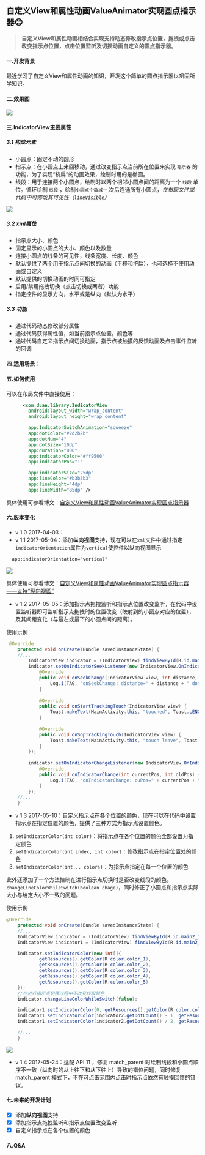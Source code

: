 ## 自定义View和属性动画ValueAnimator实现圆点指示器:blush:

>**自定义View和属性动画相结合实现支持动态修改指示点位置，拖拽或点击改变指示点位置，点击位置监听及切换动画自定义的圆点指示器。**

#### 一.开发背景
最近学习了自定义View和属性动画的知识，开发这个简单的圆点指示器以巩固所学知识。

#### 二.效果图

![](https://raw.githubusercontent.com/DuanJiaNing/IndicatorViewDemo/master/screenshot001.gif)

#### 三.IndicatorView主要属性
##### 3.1 构成元素
- 小圆点：固定不动的圆形
- 指示点：在小圆点上来回移动，通过改变指示点当前所在位置来实现 `指示器` 的功能，为了实现“挤扁”的动画效果，绘制时用的是椭圆。
- 线段：用于连接两个小圆点，绘制时以两个相邻小圆点间的距离为一个 `线段` 单位。循环绘制 `线段` ，绘制`小圆点个数减一` 次后连通所有小圆点，*在布局文件或代码中可修改其可见性（`lineVisible`）*


![](http://img.blog.csdn.net/20170406005737300?watermark/2/text/aHR0cDovL2Jsb2cuY3Nkbi5uZXQvYWltZWltZWlUUw==/font/5a6L5L2T/fontsize/400/fill/I0JBQkFCMA==/dissolve/70/gravity/SouthEast)
##### 3.2 xml属性
- 指示点大小、颜色
- 固定显示的小圆点的大小、颜色以及数量
- 连接小圆点的线条的可见性，线条宽度、长度、颜色
- 默认提供了两个用于指示点间切换的动画（平移和挤扁），也可选择不使用动画或自定义
- 默认提供的切换动画的时间可指定
- 启用/禁用拖拽切换（点击切换或两者）功能
- 指定控件的显示方向，水平或是纵向（默认为水平）
##### 3.3 功能
- 通过代码动态修改部分属性
- 通过代码获得属性值，如当前指示点位置，颜色等
- 通过代码自定义指示点间切换动画，指示点被触摸的反馈动画及点击事件监听的回调

#### 四.适用场景：

#### 五.如何使用
可以在布局文件中直接使用：
``` xml
      <com.duan.library.IndicatorView
        android:layout_width="wrap_content"
        android:layout_height="wrap_content"

        app:IndicatorSwitchAnimation="squeeze"
        app:dotColor="#2d2b2b"
        app:dotNum="4"
        app:dotSize="10dp"
        app:duration="800"
        app:indicatorColor="#ff9500"
        app:indicatorPos="1"

        app:indicatorSize="25dp"
        app:lineColor="#b3b3b3"
        app:lineHeight="4dp"
        app:lineWidth="85dp" />
```
具体使用可参看博文：[自定义View和属性动画ValueAnimator实现圆点指示器](http://blog.csdn.net/aimeimeiTS/article/details/69370853)
#### 六.版本变化
- v 1.0 2017-04-03：
- v 1.1 2017-05-04：添加**纵向视图**支持，现在可以在`xml`文件中通过指定`indicatorOrientation`属性为`vertical`使控件以纵向视图显示
``` xml
  app:indicatorOrientation="vertical"
```
![](https://raw.githubusercontent.com/DuanJiaNing/IndicatorViewDemo/master/screenshot002.gif)

具体使用可参看博文：[自定义View和属性动画ValueAnimator实现圆点指示器——支持“纵向视图”](http://blog.csdn.net/aimeimeits/article/details/71158500)

- v 1.2 2017-05-05：添加指示点拖拽监听和指示点位置改变监听，在代码中设置监听器即可监听指示点拖拽时的位置改变（映射到的小圆点对应的位置），及其间距变化（与最左或最下的小圆点间的距离）。

使用示例
```java
 @Override
    protected void onCreate(Bundle savedInstanceState) {
    //...
        IndicatorView indicator = (IndicatorView) findViewById(R.id.main2_indicator);
        indicator.setOnIndicatorSeekListener(new IndicatorView.OnIndicatorSeekListener() {
            @Override
            public void onSeekChange(IndicatorView view, int distance, int dotPos) {
                Log.i(TAG, "onSeekChange: distance=" + distance + " dot=" + dotPos);
            }
    
            @Override
            public void onStartTrackingTouch(IndicatorView view) {
                Toast.makeText(MainActivity.this, "touched", Toast.LENGTH_SHORT).show();
            }
    
            @Override
            public void onSopTrackingTouch(IndicatorView view) {
                Toast.makeText(MainActivity.this, "touch leave", Toast.LENGTH_SHORT).show();
            }
        });
    
        indicator.setOnIndicatorChangeListener(new IndicatorView.OnIndicatorChangeListener() {
            @Override
            public void onIndicatorChange(int currentPos, int oldPos) {
                Log.i(TAG, "onIndicatorChange: cuPos=" + currentPos + " oldPos=" + oldPos);
            }
        });
    //...
    }
```
- v 1.3 2017-05-10：自定义指示点在各个位置的颜色，现在可以在代码中设置指示点在指定位置的颜色，提供了三种方式为指示点设置颜色。

1. `setIndicatorColor(int color)`：将指示点在各个位置的颜色全部设置为指定颜色
2. `setIndicatorColor(int index, int color)`：修改指示点在指定位置处的颜色
3. `setIndicatorColor(int... colors)`：为指示点指定在每一个位置的颜色

此外还添加了一个方法控制在进行指示点切换时是否改变线段的颜色。
`changeLineColorWhileSwitch(boolean chage)`，同时修正了小圆点和指示点实际大小与给定大小不一致的问题。

使用示例
```java
@Override
    protected void onCreate(Bundle savedInstanceState) {
    //...
    IndicatorView indicator = (IndicatorView) findViewById(R.id.main2_indicator);
    IndicatorView indicator1 = (IndicatorView) findViewById(R.id.main2_indicator1);

    indicator.setIndicatorColor(new int[]{
            getResources().getColor(R.color.color_1),
            getResources().getColor(R.color.color_2),
            getResources().getColor(R.color.color_3),
            getResources().getColor(R.color.color_4),
            getResources().getColor(R.color.color_5)
    });
    //在进行指示点切换过程中不改变线段颜色
    indicator.changeLineColorWhileSwitch(false);

    indicator1.setIndicatorColor(0, getResources().getColor(R.color.color_1));
    indicator1.setIndicatorColor(indicator2.getDotCount() - 1, getResources().getColor(R.color.yellow));
    indicator1.setIndicatorColor(indicator2.getDotCount() / 2, getResources().getColor(R.color.color_5));

    //...
    }
```

![](https://raw.githubusercontent.com/DuanJiaNing/IndicatorView/master/screenshot003.gif)


- v 1.4 2017-05-24：适配 API 11 ，修复 match_parent 时绘制线段和小圆点顺序不一致（纵向时的从上往下和从下往上）导致的错位问题，同时修复 match_parent 模式下，不在可点击范围内点击时指示点依然有触摸回馈的错误。

#### 七.未来的开发计划
- [X] 添加**纵向视图**支持
- [X] 添加指示点拖拽监听和指示点位置改变监听
- [X] 自定义指示点在各个位置的颜色

#### 八.Q&A

